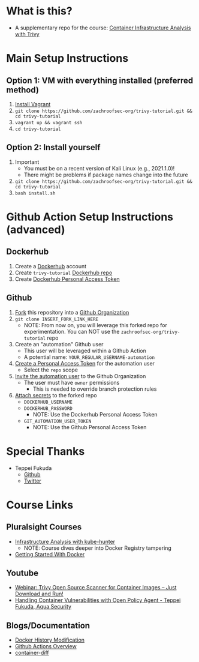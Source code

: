 # What is this?

+ A supplementary repo for the course: [Container Infrastructure Analysis with Trivy](https://app.pluralsight.com/library/courses/container-infrastructure-analysis-trivy/)

# Main Setup Instructions

## Option 1: VM with everything installed **(preferred method)**

1. [Install Vagrant](https://www.vagrantup.com/docs/installation)
2. `git clone https://github.com/zachroofsec-org/trivy-tutorial.git && cd trivy-tutorial`
3. `vagrant up && vagrant ssh`
4. `cd trivy-tutorial`

## Option 2: Install yourself

1. Important
    + You must be on a recent version of Kali Linux (e.g., 2021.1.0)!
    + There might be problems if package names change into the future
2. `git clone https://github.com/zachroofsec-org/trivy-tutorial.git && cd trivy-tutorial`
3. `bash install.sh`

# Github Action Setup Instructions **(advanced)**

## Dockerhub

1. Create a [Dockerhub](https://hub.docker.com/) account
2. Create `trivy-tutorial` [Dockerhub repo](https://docs.docker.com/docker-hub/repos/)
3. Create [Dockerhub Personal Access Token](https://docs.docker.com/docker-hub/access-tokens/)

## Github

1. [Fork](https://docs.github.com/en/github/getting-started-with-github/fork-a-repo) this repository into a [Github Organization](https://docs.github.com/en/github/setting-up-and-managing-organizations-and-teams/creating-a-new-organization-from-scratch)
2. `git clone INSERT_FORK_LINK_HERE`
    + NOTE: From now on, you will leverage this forked repo for experimentation. You can NOT use the `zachroofsec-org/trivy-tutorial` repo
3. Create an "automation" Github user
    + This user will be leveraged within a Github Action
    + A potential name: `YOUR_REGULAR_USERNAME-automation`
4. [Create a Personal Access Token](https://docs.github.com/en/github/authenticating-to-github/creating-a-personal-access-token) for the automation user
    + Select the `repo` scope
5. [Invite the automation user](https://docs.github.com/en/github/setting-up-and-managing-organizations-and-teams/managing-membership-in-your-organization) to the Github Organization
    + The user must have `owner` permissions
        + This is needed to override branch protection rules
6. [Attach secrets](https://docs.github.com/en/actions/reference/encrypted-secrets) to the forked repo
    + `DOCKERHUB_USERNAME`
    + `DOCKERHUB_PASSWORD`
        + NOTE: Use the Dockerhub Personal Access Token
    + `GIT_AUTOMATION_USER_TOKEN`
        + NOTE: Use the Github Personal Access Token

# Special Thanks

+ Teppei Fukuda
    + [Github](https://github.com/knqyf263)
    + [Twitter](https://twitter.com/knqyf263)

# Course Links

## Pluralsight Courses

+ [Infrastructure Analysis with kube-hunter](https://app.pluralsight.com/library/courses/container-infrastructure-analysis-kube-hunter)
    + NOTE: Course dives deeper into Docker Registry tampering
+ [Getting Started With Docker](https://app.pluralsight.com/library/courses/getting-started-docker)

## Youtube

+ [Webinar: Trivy Open Source Scanner for Container Images – Just Download and Run!](https://www.youtube.com/watch?v=XnYxX9uueoQ)
+ [Handling Container Vulnerabilities with Open Policy Agent - Teppei Fukuda, Aqua Security](https://www.youtube.com/watch?v=WKE2XNZ2zr4)

## Blogs/Documentation

+ [Docker History Modification](https://www.justinsteven.com/posts/2021/02/14/docker-image-history-modification)
+ [Github Actions Overview](https://docs.github.com/en/actions/learn-github-actions/introduction-to-github-actions#overview)
+ [container-diff](https://github.com/GoogleContainerTools/container-diff)

